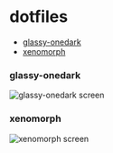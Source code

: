 # dotfiles

+ [glassy-onedark](https://github.com/Korazza/dotfiles/tree/glassy-onedark)
+ [xenomorph](https://github.com/Korazza/dotfiles/tree/xenomorph)

### glassy-onedark
![glassy-onedark screen](https://github.com/Korazza/dotfiles/blob/glassy-onedark/screenshot.png)

### xenomorph
![xenomorph screen](https://github.com/Korazza/dotfiles/blob/xenomorph/screenshot.png)
